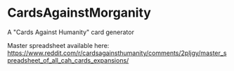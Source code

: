 # CardsAgainstMorganity
A "Cards Against Humanity" card generator


Master spreadsheet available here:
https://www.reddit.com/r/cardsagainsthumanity/comments/2pljgy/master_spreadsheet_of_all_cah_cards_expansions/
